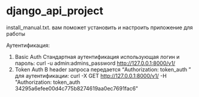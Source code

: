 # django_api_project
install_manual.txt. вам поможет установить и настроить приложение для работы

Аутентификация:
1)	Basic Auth
Стандартная аутентификация использующая логин и пароль:
curl -u admin:admins_password http://127.0.0.1:8000/v1/
2)	Token Auth
В header запроса передается  “Authorization: token_auth <token>” для аутентификации:
curl -X GET http://127.0.0.1:8000/v1/ -H "Authorization: token_auth 34295a6efee00d4c775b8274619aa0ec7691fac6"
